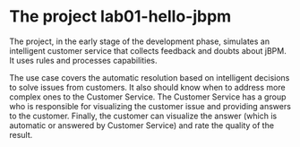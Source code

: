 The project lab01-hello-jbpm 
======

The project, in the early stage of the development phase, simulates an intelligent customer service that collects feedback and doubts about jBPM. It uses rules and processes capabilities.

The use case covers the automatic resolution based on intelligent decisions to solve issues from customers. It also should know when to address more complex ones to the Customer Service. The Customer Service has a group who is responsible for visualizing the customer issue and providing answers to the customer. Finally, the customer can visualize the answer (which is automatic or answered by Customer Service) and rate the quality of the result.


